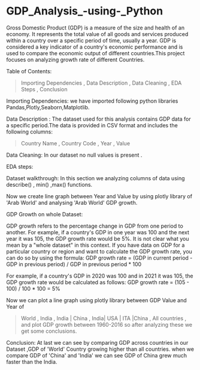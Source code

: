 # GDP_Analysis_-using-_Python 
Gross Domestic Product (GDP) is a measure of the size and health of an economy. It represents the total value of all goods and services produced within a country over a specific period of time, usually a year. GDP is considered a key indicator of a country's economic performance and is used to compare the economic output of different countries.This project focuses on analyzing growth rate of different Countries.


Table of Contents:
> Importing Dependencies ,
> Data Description ,
> Data Cleaning ,
> EDA Steps ,
> Conclusion 

Importing Dependencies:
we have imported following python libraries Pandas,Plotly,Seaborn,Matplotlib.

Data Description :
The dataset used for this analysis contains GDP data for a specific period.The data is provided in CSV format and includes the following columns:
> Country Name ,
> Country Code  ,
> Year  ,
> Value

Data Cleaning:
In our dataset no null values is present .

EDA steps:

Dataset walkthrough: 
In this section we analyzing columns of data using describe() , min() ,max() functions.

Now we create line graph  between Year and Value by using plotly library of 'Arab World' and analysing 'Arab World' GDP growth.

GDP Growth on whole Dataset:

GDP growth refers to the percentage change in GDP from one period to another. For example, if a country's GDP in one year was 100 and the next year it was 105, the GDP growth rate would be 5%.
It is not clear what you mean by a "whole dataset" in this context. If you have data on GDP for a particular country or region and want to calculate the GDP growth rate, you can do so by using the formula:
GDP growth rate = (GDP in current period - GDP in previous period) / GDP in previous period * 100

For example, if a country's GDP in 2020 was 100 and in 2021 it was 105, the GDP growth rate would be calculated as follows:
GDP growth rate = (105 - 100) / 100 * 100 = 5%

Now we can plot a line graph using plotly library between GDP Value and Year of
> World ,
> India ,
>  India | China ,
>  India| USA | ITA |China  ,
>  All countries  ,
and  plot GDP growth between 1960-2016  so after analyzing these we get some conclusions.

Conclusion: 
 At last we can see by comparing GDP across countries in our Dataset ,GDP of 'World' Country growing higher than all countries. when we compare GDP of 'China' and 'India' we can see GDP of China grew much faster than the India.
 




 




